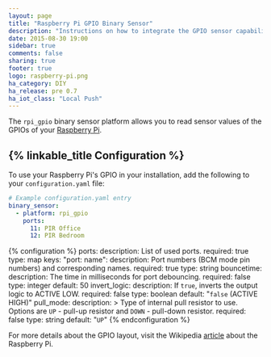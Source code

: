 ```yaml
---
layout: page
title: "Raspberry Pi GPIO Binary Sensor"
description: "Instructions on how to integrate the GPIO sensor capability of a Raspberry Pi into Home Assistant."
date: 2015-08-30 19:00
sidebar: true
comments: false
sharing: true
footer: true
logo: raspberry-pi.png
ha_category: DIY
ha_release: pre 0.7
ha_iot_class: "Local Push"
---
```


The `rpi_gpio` binary sensor platform allows you to read sensor values of the GPIOs of your [Raspberry Pi](https://www.raspberrypi.org/).

## {% linkable_title Configuration %}

To use your Raspberry Pi's GPIO in your installation, add the following to your `configuration.yaml` file:

```yaml
# Example configuration.yaml entry
binary_sensor:
  - platform: rpi_gpio
    ports:
      11: PIR Office
      12: PIR Bedroom
```

{% configuration %}
ports:
  description: List of used ports.
  required: true
  type: map
  keys:
    "port: name":
      description: Port numbers (BCM mode pin numbers) and corresponding names.
      required: true
      type: string
bouncetime:
  description: The time in milliseconds for port debouncing.
  required: false
  type: integer
  default: 50
invert_logic:
  description: If `true`, inverts the output logic to ACTIVE LOW.
  required: false
  type: boolean
  default: "`false` (ACTIVE HIGH)"
pull_mode:
  description: >
    Type of internal pull resistor to use.
    Options are `UP` - pull-up resistor and `DOWN` - pull-down resistor.
  required: false
  type: string
  default: "`UP`"
{% endconfiguration %}

For more details about the GPIO layout, visit the Wikipedia [article](https://en.wikipedia.org/wiki/Raspberry_Pi#GPIO_connector) about the Raspberry Pi.
